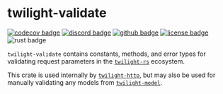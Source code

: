 # twilight-validate

[![codecov badge][]][codecov link] [![discord badge][]][discord link] [![github badge][]][github link] [![license badge][]][license link] ![rust badge]

`twilight-validate` contains constants, methods, and error types for
validating request parameters in the [`twilight-rs`] ecosystem.

This crate is used internally by [`twilight-http`], but may also be used for
manually validating any models from [`twilight-model`].

[`twilight-http`]: https://docs.rs/twilight-http/latest
[`twilight-model`]: https://docs.rs/twilight-model/latest
[`twilight-rs`]: https://github.com/twilight-rs/twilight
[codecov badge]: https://img.shields.io/codecov/c/gh/twilight-rs/twilight?logo=codecov&style=for-the-badge&token=E9ERLJL0L2
[codecov link]: https://app.codecov.io/gh/twilight-rs/twilight/
[discord badge]: https://img.shields.io/discord/745809834183753828?color=%237289DA&label=discord%20server&logo=discord&style=for-the-badge
[discord link]: https://discord.gg/7jj8n7D
[github badge]: https://img.shields.io/badge/github-twilight-6f42c1.svg?style=for-the-badge&logo=github
[github link]: https://github.com/twilight-rs/twilight
[license badge]: https://img.shields.io/badge/license-ISC-blue.svg?style=for-the-badge&logo=pastebin
[license link]: https://github.com/twilight-rs/twilight/blob/main/LICENSE.md
[rust badge]: https://img.shields.io/badge/rust-1.60+-93450a.svg?style=for-the-badge&logo=rust
